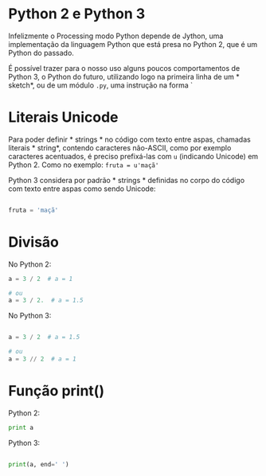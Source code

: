 # Python 2 e Python 3




Infelizmente o Processing modo Python depende de Jython, uma implementação da linguagem Python que está presa no Python 2, que é um Python do passado.

É possível trazer para o nosso uso alguns poucos comportamentos de Python 3, o Python do futuro, utilizando logo na primeira linha de um * sketch*, ou de um módulo `.py`, uma instrução na forma `

# Literais Unicode

Para poder definir * strings * no código com texto entre aspas, chamadas literais * string*, contendo caracteres não-ASCII, como por exemplo caracteres acentuados, é preciso prefixá-las com `u` (indicando Unicode) em Python 2. Como no exemplo: `fruta = u'maçã'`

Python 3 considera por padrão * strings * definidas no corpo do código com texto entre aspas como sendo Unicode:

```python

fruta = 'maçã'
```

# Divisão

No Python 2:
```python
a = 3 / 2  # a = 1

# ou
a = 3 / 2.  # a = 1.5

```

No Python 3:

```python

a = 3 / 2  # a = 1.5

# ou
a = 3 // 2  # a = 1
```

# Função print()

Python 2:

```python
print a
```

Python 3:

```python

print(a, end=' ')
```
